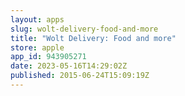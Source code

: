 ```yaml
---
layout: apps
slug: wolt-delivery-food-and-more
title: "Wolt Delivery: Food and more"
store: apple
app_id: 943905271
date: 2023-05-16T14:29:02Z
published: 2015-06-24T15:09:19Z
---
```

